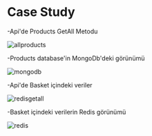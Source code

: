 # Case Study

-Api'de Products GetAll Metodu

![allproducts](https://user-images.githubusercontent.com/85320273/212531968-e15b46d9-0384-46fc-8b0d-f83c0b36c85a.png)






-Products database'in MongoDb'deki görünümü

![mongodb](https://user-images.githubusercontent.com/85320273/212531976-76403f97-dc6a-492f-9556-955dc3b20ce2.png)






-Api'de Basket içindeki veriler

![redisgetall](https://user-images.githubusercontent.com/85320273/212531998-478a202e-e3b1-466a-b984-e909c0109feb.png)






-Basket içindeki verilerin Redis görünümü

![redis](https://user-images.githubusercontent.com/85320273/212532019-8c680b93-cc6e-4627-9123-b3de0af7d5ba.png)

